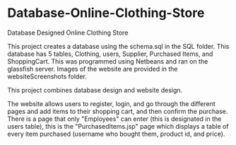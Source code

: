 # Database-Online-Clothing-Store
Database Designed Online Clothing Store

This project creates a database using the schema.sql in the SQL folder. This database has 5 tables, Clothing, users, Supplier, 
Purchased Items, and ShoppingCart. This was programmed using Netbeans and ran on the glassfish server. Images of the website
are provided in the websiteScreenshots folder.

This project combines database design and website design.

The website allows users to register, login, and go through the different pages and add items to their shopping cart, and then 
confirm the purchase. There is a page that only "Employees" can enter (this is designated in the users table), this is the "PurchasedItems.jsp" page which displays a table of every item purchased (username who bought them, product id, and price).
